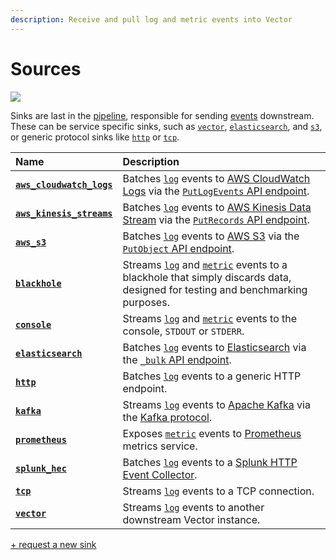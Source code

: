 ```yaml
---
description: Receive and pull log and metric events into Vector
---
```


<!--
     THIS FILE IS AUTOOGENERATED!

     To make changes please edit the template located at:

     scripts/generate/templates/docs/usage/configuration/sinks/README.md.erb
-->

# Sources

![][images.sinks]

Sinks are last in the [pipeline][docs.pipelines], responsible for sending
[events][docs.event] downstream. These can be service specific sinks, such as
[`vector`][docs.vector_sink], [`elasticsearch`][docs.elasticsearch_sink], and
[`s3`][docs.aws_s3_sink], or generic protocol sinks like
[`http`][docs.http_sink] or [`tcp`][docs.tcp_sink].

| Name  | Description |
|:------|:------------|
| [**`aws_cloudwatch_logs`**][docs.aws_cloudwatch_logs_sink] | Batches [`log`][docs.log_event] events to [AWS CloudWatch Logs][url.aws_cw_logs] via the [`PutLogEvents` API endpoint](https://docs.aws.amazon.com/AmazonCloudWatchLogs/latest/APIReference/API_PutLogEvents.html). |
| [**`aws_kinesis_streams`**][docs.aws_kinesis_streams_sink] | Batches [`log`][docs.log_event] events to [AWS Kinesis Data Stream][url.aws_kinesis_data_streams] via the [`PutRecords` API endpoint](https://docs.aws.amazon.com/kinesis/latest/APIReference/API_PutRecords.html). |
| [**`aws_s3`**][docs.aws_s3_sink] | Batches [`log`][docs.log_event] events to [AWS S3][url.aws_s3] via the [`PutObject` API endpoint](https://docs.aws.amazon.com/AmazonS3/latest/API/RESTObjectPUT.html). |
| [**`blackhole`**][docs.blackhole_sink] | Streams [`log`][docs.log_event] and [`metric`][docs.metric_event] events to a blackhole that simply discards data, designed for testing and benchmarking purposes. |
| [**`console`**][docs.console_sink] | Streams [`log`][docs.log_event] and [`metric`][docs.metric_event] events to the console, `STDOUT` or `STDERR`. |
| [**`elasticsearch`**][docs.elasticsearch_sink] | Batches [`log`][docs.log_event] events to [Elasticsearch][url.elasticsearch] via the [`_bulk` API endpoint](https://www.elastic.co/guide/en/elasticsearch/reference/current/docs-bulk.html). |
| [**`http`**][docs.http_sink] | Batches [`log`][docs.log_event] events to a generic HTTP endpoint. |
| [**`kafka`**][docs.kafka_sink] | Streams [`log`][docs.log_event] events to [Apache Kafka][url.kafka] via the [Kafka protocol][url.kafka_protocol]. |
| [**`prometheus`**][docs.prometheus_sink] | Exposes [`metric`][docs.metric_event] events to [Prometheus][url.prometheus] metrics service. |
| [**`splunk_hec`**][docs.splunk_hec_sink] | Batches [`log`][docs.log_event] events to a [Splunk HTTP Event Collector][url.splunk_hec]. |
| [**`tcp`**][docs.tcp_sink] | Streams [`log`][docs.log_event] events to a TCP connection. |
| [**`vector`**][docs.vector_sink] | Streams [`log`][docs.log_event] events to another downstream Vector instance. |

[+ request a new sink][url.new_sink]


[docs.aws_cloudwatch_logs_sink]: ../../../usage/configuration/sinks/aws_cloudwatch_logs.md
[docs.aws_kinesis_streams_sink]: ../../../usage/configuration/sinks/aws_kinesis_streams.md
[docs.aws_s3_sink]: ../../../usage/configuration/sinks/aws_s3.md
[docs.blackhole_sink]: ../../../usage/configuration/sinks/blackhole.md
[docs.console_sink]: ../../../usage/configuration/sinks/console.md
[docs.elasticsearch_sink]: ../../../usage/configuration/sinks/elasticsearch.md
[docs.event]: ../../../about/data-model.md#event
[docs.http_sink]: ../../../usage/configuration/sinks/http.md
[docs.kafka_sink]: ../../../usage/configuration/sinks/kafka.md
[docs.log_event]: ../../../about/data-model.md#log
[docs.metric_event]: ../../../about/data-model.md#metric
[docs.pipelines]: ../../../usage/configuration/README.md#composition
[docs.prometheus_sink]: ../../../usage/configuration/sinks/prometheus.md
[docs.splunk_hec_sink]: ../../../usage/configuration/sinks/splunk_hec.md
[docs.tcp_sink]: ../../../usage/configuration/sinks/tcp.md
[docs.vector_sink]: ../../../usage/configuration/sinks/vector.md
[images.sinks]: ../../../assets/sinks.svg
[url.aws_cw_logs]: https://docs.aws.amazon.com/AmazonCloudWatch/latest/logs/WhatIsCloudWatchLogs.html
[url.aws_kinesis_data_streams]: https://aws.amazon.com/kinesis/data-streams/
[url.aws_s3]: https://aws.amazon.com/s3/
[url.elasticsearch]: https://www.elastic.co/products/elasticsearch
[url.kafka]: https://kafka.apache.org/
[url.kafka_protocol]: https://kafka.apache.org/protocol
[url.new_sink]: https://github.com/timberio/vector/issues/new?labels=Type%3A+New+Feature
[url.prometheus]: https://prometheus.io/
[url.splunk_hec]: http://dev.splunk.com/view/event-collector/SP-CAAAE6M
